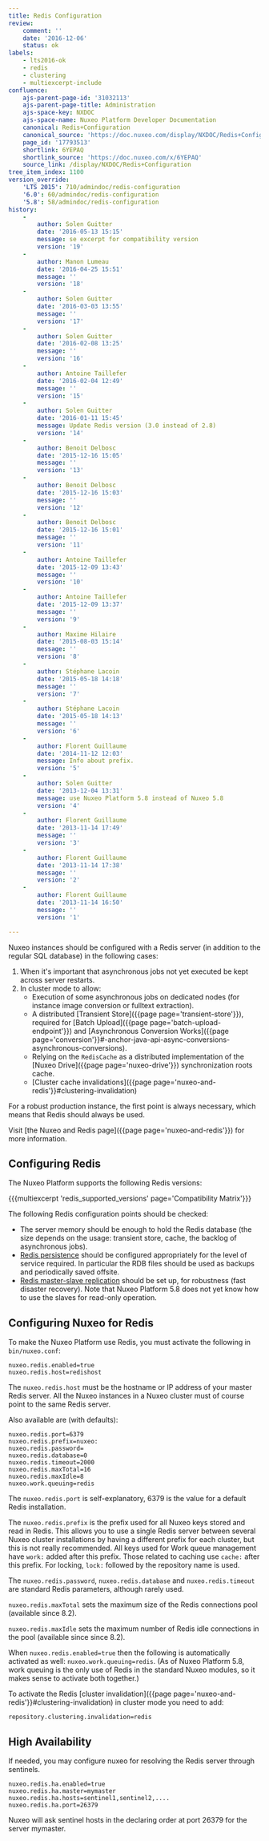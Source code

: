 ```yaml
---
title: Redis Configuration
review:
    comment: ''
    date: '2016-12-06'
    status: ok
labels:
    - lts2016-ok
    - redis
    - clustering
    - multiexcerpt-include
confluence:
    ajs-parent-page-id: '31032113'
    ajs-parent-page-title: Administration
    ajs-space-key: NXDOC
    ajs-space-name: Nuxeo Platform Developer Documentation
    canonical: Redis+Configuration
    canonical_source: 'https://doc.nuxeo.com/display/NXDOC/Redis+Configuration'
    page_id: '17793513'
    shortlink: 6YEPAQ
    shortlink_source: 'https://doc.nuxeo.com/x/6YEPAQ'
    source_link: /display/NXDOC/Redis+Configuration
tree_item_index: 1100
version_override:
    'LTS 2015': 710/admindoc/redis-configuration
    '6.0': 60/admindoc/redis-configuration
    '5.8': 58/admindoc/redis-configuration
history:
    -
        author: Solen Guitter
        date: '2016-05-13 15:15'
        message: se excerpt for compatibility version
        version: '19'
    -
        author: Manon Lumeau
        date: '2016-04-25 15:51'
        message: ''
        version: '18'
    -
        author: Solen Guitter
        date: '2016-03-03 13:55'
        message: ''
        version: '17'
    -
        author: Solen Guitter
        date: '2016-02-08 13:25'
        message: ''
        version: '16'
    -
        author: Antoine Taillefer
        date: '2016-02-04 12:49'
        message: ''
        version: '15'
    -
        author: Solen Guitter
        date: '2016-01-11 15:45'
        message: Update Redis version (3.0 instead of 2.8)
        version: '14'
    -
        author: Benoit Delbosc
        date: '2015-12-16 15:05'
        message: ''
        version: '13'
    -
        author: Benoit Delbosc
        date: '2015-12-16 15:03'
        message: ''
        version: '12'
    -
        author: Benoit Delbosc
        date: '2015-12-16 15:01'
        message: ''
        version: '11'
    -
        author: Antoine Taillefer
        date: '2015-12-09 13:43'
        message: ''
        version: '10'
    -
        author: Antoine Taillefer
        date: '2015-12-09 13:37'
        message: ''
        version: '9'
    -
        author: Maxime Hilaire
        date: '2015-08-03 15:14'
        message: ''
        version: '8'
    -
        author: Stéphane Lacoin
        date: '2015-05-18 14:18'
        message: ''
        version: '7'
    -
        author: Stéphane Lacoin
        date: '2015-05-18 14:13'
        message: ''
        version: '6'
    -
        author: Florent Guillaume
        date: '2014-11-12 12:03'
        message: Info about prefix.
        version: '5'
    -
        author: Solen Guitter
        date: '2013-12-04 13:31'
        message: use Nuxeo Platform 5.8 instead of Nuxeo 5.8
        version: '4'
    -
        author: Florent Guillaume
        date: '2013-11-14 17:49'
        message: ''
        version: '3'
    -
        author: Florent Guillaume
        date: '2013-11-14 17:38'
        message: ''
        version: '2'
    -
        author: Florent Guillaume
        date: '2013-11-14 16:50'
        message: ''
        version: '1'

---
```

Nuxeo instances should be configured with a Redis server (in addition to the regular SQL database) in the following cases:

1.  When it's important that asynchronous jobs not yet executed be kept across server restarts.
2.  In cluster mode to allow:
    *   Execution of some asynchronous jobs on dedicated nodes (for instance image conversion or fulltext extraction).
    *   A distributed [Transient Store]({{page page='transient-store'}}), required for [Batch Upload]({{page page='batch-upload-endpoint'}}) and [Asynchronous Conversion Works]({{page page='conversion'}}#-anchor-java-api-async-conversions-asynchronous-conversions).
    *   Relying on the `RedisCache` as a distributed implementation of the [Nuxeo Drive]({{page page='nuxeo-drive'}}) synchronization roots cache.
    *   [Cluster cache invalidations]({{page page='nuxeo-and-redis'}}#clustering-invalidation)

For a robust production instance, the first point is always necessary, which means that Redis should always be used.

Visit [the Nuxeo and Redis page]({{page page='nuxeo-and-redis'}}) for more information.

## Configuring Redis

The Nuxeo Platform supports the following Redis versions:

{{{multiexcerpt 'redis_supported_versions' page='Compatibility Matrix'}}}

The following Redis configuration points should be checked:

*   The server memory should be enough to hold the Redis database (the size depends on the usage: transient store, cache, the backlog of asynchronous jobs).
*   [Redis persistence](http://redis.io/topics/persistence) should be configured appropriately for the level of service required. In particular the RDB files should be used as backups and periodically saved offsite.
*   [Redis master-slave replication](http://redis.io/topics/replication) should be set up, for robustness (fast disaster recovery). Note that Nuxeo Platform 5.8 does not yet know how to use the slaves for read-only operation.

## Configuring Nuxeo for Redis

To make the Nuxeo Platform use Redis, you must activate the following in `bin/nuxeo.conf`:

```
nuxeo.redis.enabled=true
nuxeo.redis.host=redishost
```

The `nuxeo.redis.host` must be the hostname or IP address of your master Redis server. All the Nuxeo instances in a Nuxeo cluster must of course point to the same Redis server.

Also available are (with defaults):

```
nuxeo.redis.port=6379
nuxeo.redis.prefix=nuxeo:
nuxeo.redis.password=
nuxeo.redis.database=0
nuxeo.redis.timeout=2000
nuxeo.redis.maxTotal=16
nuxeo.redis.maxIdle=8
nuxeo.work.queuing=redis
```

The `nuxeo.redis.port` is self-explanatory, 6379 is the value for a default Redis installation.

The `nuxeo.redis.prefix` is the prefix used for all Nuxeo keys stored and read in Redis. This allows you to use a single Redis server between several Nuxeo cluster installations by having a different prefix for each cluster, but this is not really recommended. All keys used for Work queue management have `work:` added after this prefix. Those related to caching use `cache:` after this prefix. For locking, `lock:` followed by the repository name is used.

The `nuxeo.redis.password`, `nuxeo.redis.database` and `nuxeo.redis.timeout` are standard Redis parameters, although rarely used.

`nuxeo.redis.maxTotal` sets the maximum size of the Redis connections pool (available since 8.2).

`nuxeo.redis.maxIdle` sets the maximum number of Redis idle connections in the pool (available since since 8.2).

When `nuxeo.redis.enabled=true` then the following is automatically activated as well: 
`nuxeo.work.queuing=redis`.
(As of Nuxeo Platform 5.8, work queuing is the only use of Redis in the standard Nuxeo modules, so it makes sense to activate both together.)

To activate the Redis [cluster invalidation]({{page page='nuxeo-and-redis'}}#clustering-invalidation) in cluster mode you need to add:

```
repository.clustering.invalidation=redis
```



## High Availability

If needed, you may configure nuxeo for resolving the Redis server through sentinels.

```
nuxeo.redis.ha.enabled=true
nuxeo.redis.ha.master=mymaster
nuxeo.redis.ha.hosts=sentinel1,sentinel2,....
nuxeo.redis.ha.port=26379
```

Nuxeo will ask sentinel hosts in the declaring order at port 26379 for the server mymaster.
